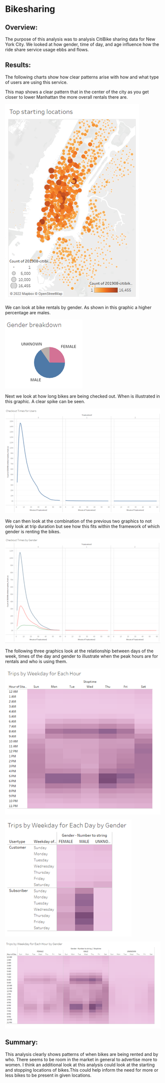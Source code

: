 # Bikesharing
## Overview:
The purpose of this analysis was to analysis CitiBike sharing data for New York City. We looked at how gender, time of day, and age influence how the ride share service usage ebbs and flows. 


## Results:
The following charts show how clear patterns arise with how and what type of users are using this service.     

This map shows a clear pattern that in the center of the city as you get closer to lower Manhattan the more overall rentals there are.

![StartingLocation](https://github.com/ethomas33/bikesharing/blob/f3b91971dc709d88333a32a39e1b3a9823c0744e/Images/starting-location-map.PNG)


We can look at bike rentals by gender. As shown in this graphic a higher percentage are males.

![GenderPie](https://github.com/ethomas33/bikesharing/blob/f3b91971dc709d88333a32a39e1b3a9823c0744e/Images/gender-pie.PNG)


Next we look at how long bikes are being checked out. When is illustrated in this graphic. A clear spike can be seen.

![CheckoutTimes](https://github.com/ethomas33/bikesharing/blob/f3b91971dc709d88333a32a39e1b3a9823c0744e/Images/Checkout-Times-line.PNG)


We can then look at the combination of the previous two graphics to not only look at trip duration but see how this fits within the framework of which gender is renting the bikes.

![CheckoutTimes_Gender](https://github.com/ethomas33/bikesharing/blob/f3b91971dc709d88333a32a39e1b3a9823c0744e/Images/Checkout-Times-Gender-line.PNG)


The following three graphics look at the relationship between days of the week, times of the day and gender to illustrate when the peak hours are for rentals and who is using them. 

![Hourly](https://github.com/ethomas33/bikesharing/blob/f3b91971dc709d88333a32a39e1b3a9823c0744e/Images/Hourly-Trips-Weekday-heatchart.PNG)

![Weekly](https://github.com/ethomas33/bikesharing/blob/f3b91971dc709d88333a32a39e1b3a9823c0744e/Images/Trips-Weekday-Gender-heatchart.PNG)

![Hourly_gender](https://github.com/ethomas33/bikesharing/blob/f3b91971dc709d88333a32a39e1b3a9823c0744e/Images/Hourly-Trips-Weekday-Gender-heatchart.PNG)


## Summary:
This analysis clearly shows patterns of when bikes are being rented and by who. There seems to be room in the market in general to advertise more to women. I think an additional look at this analysis could look at the starting and stopping locations of bikes.This could help inform the need for more or less bikes to be present in given locations. 